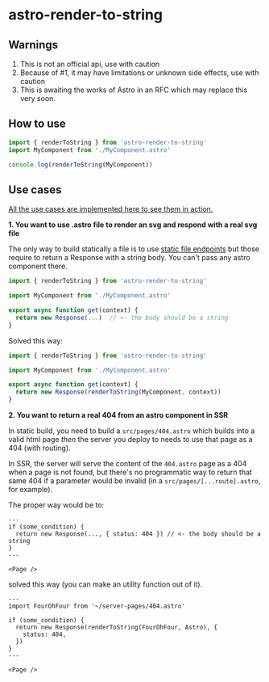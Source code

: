 # astro-render-to-string

## Warnings

1. This is not an official api, use with caution
2. Because of #1, it may have limitations or unknown side effects, use with caution
3. This is awaiting the works of Astro in an RFC which may replace this very soon.

## How to use

```ts
import { renderToString } from 'astro-render-to-string'
import MyComponent from './MyComponent.astro'

console.log(renderToString(MyComponent))
```

## Use cases

[All the use cases are implemented here to see them in action.](https://codesandbox.io/p/sandbox/bold-keldysh-9fzg55)

**1. You want to use .astro file to render an svg and respond with a real svg file**

The only way to build statically a file is to use [static file endpoints](https://docs.astro.build/en/core-concepts/endpoints/#static-file-endpoints) but those require to return a Response with a string body. You can't pass any astro component there.

```ts
import { renderToString } from 'astro-render-to-string'

import MyComponent from './MyComponent.astro'

export async function get(context) {
  return new Response(...)  // <- the body should be a string
}
```

Solved this way:

```ts
import { renderToString } from 'astro-render-to-string'

import MyComponent from './MyComponent.astro'

export async function get(context) {
  return new Response(renderToString(MyComponent, context))
}
```


**2. You want to return a real 404 from an astro component in SSR**

In static build, you need to build a `src/pages/404.astro` which builds into a valid html page _then_ the server you deploy to needs to use that page as a 404 (with routing).

In SSR, the server will serve the content of the `404.astro` page as a 404 when a page is not found, but there's no programmatic way to return that same 404 if a parameter would be invalid (in a `src/pages/[...route].astro`, for example).

The proper way would be to:

```astro
---
if (some_condition) {
  return new Response(..., { status: 404 }) // <- the body should be a string
}
---

<Page />
```

solved this way (you can make an utility function out of it).

```astro
---
import FourOhFour from '~/server-pages/404.astro'

if (some_condition) {
  return new Response(renderToString(FourOhFour, Astro), {
    status: 404,
  })
}
---

<Page />
```
